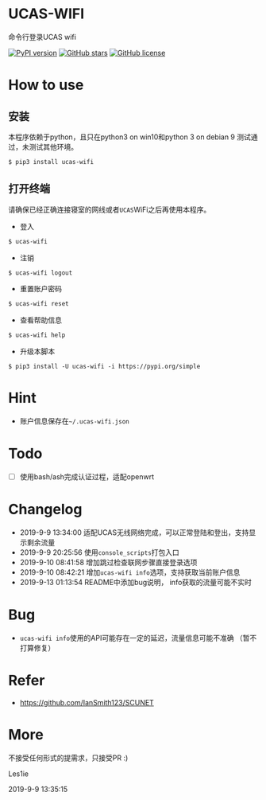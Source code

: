 # UCAS-WIFI
命令行登录UCAS wifi

[![PyPI version](https://img.shields.io/pypi/v/ucas-wifi.svg)](https://github.com/IanSmith123/ucas-wifi) [![GitHub stars](https://img.shields.io/github/stars/IanSmith123/ucas-wifi.svg)](https://github.com/IanSmith123/ucas-wifi/stargazers) [![GitHub license](https://img.shields.io/github/license/IanSmith123/ucas-wifi)](https://github.com/IanSmith123/ucas-wifi/blob/master/License)

# How to use

## 安装
本程序依赖于python，且只在python3 on win10和python 3 on debian 9 测试通过，未测试其他环境。
```bash
$ pip3 install ucas-wifi
```

## 打开终端
请确保已经正确连接寝室的网线或者`UCAS`WiFi之后再使用本程序。

- 登入

```bash
$ ucas-wifi
```

- 注销

```bash
$ ucas-wifi logout
```
- 重置账户密码

```bash
$ ucas-wifi reset
```

- 查看帮助信息

```bash
$ ucas-wifi help
```

- 升级本脚本
```
$ pip3 install -U ucas-wifi -i https://pypi.org/simple
```

# Hint
- 账户信息保存在`~/.ucas-wifi.json`

# Todo
- [ ] 使用bash/ash完成认证过程，适配openwrt

# Changelog
- 2019-9-9 13:34:00 适配UCAS无线网络完成，可以正常登陆和登出，支持显示剩余流量
- 2019-9-9 20:25:56 使用`console_scripts`打包入口
- 2019-9-10 08:41:58 增加跳过检查联网步骤直接登录选项
- 2019-9-10 08:42:21 增加`ucas-wifi info`选项，支持获取当前账户信息
- 2019-9-13 01:13:54  README中添加bug说明， info获取的流量可能不实时

# Bug

- `ucas-wifi info`使用的API可能存在一定的延迟，流量信息可能不准确 （暂不打算修复）


# Refer

- https://github.com/IanSmith123/SCUNET



# More

不接受任何形式的提需求，只接受PR :)

Les1ie

2019-9-9 13:35:15

